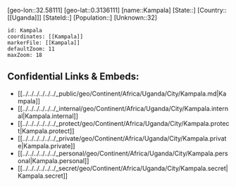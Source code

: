 ﻿---
location: [0.3136111,32.58111]
mapzoom: [7,12] 
mapmarker: city 
type: City
tags:
- geo/City


SpocWebEntityId: 35950
isDeleted: false
confidential: public

---
[geo-lon::32.58111]
[geo-lat::0.3136111]
[name::Kampala]
[State::]
[Country::[[Uganda]]]
[StateId::]
[Population::]
[Unknown::32]


```leaflet
id: Kampala
coordinates: [[Kampala]]
markerFile: [[Kampala]]
defaultZoom: 11 
maxZoom: 18
```


## Confidential Links & Embeds: 
- [[../../../../../../_public/geo/Continent/Africa/Uganda/City/Kampala.md|Kampala]] 
- [[../../../../../../_internal/geo/Continent/Africa/Uganda/City/Kampala.internal|Kampala.internal]] 
- [[../../../../../../_protect/geo/Continent/Africa/Uganda/City/Kampala.protect|Kampala.protect]] 
- [[../../../../../../_private/geo/Continent/Africa/Uganda/City/Kampala.private|Kampala.private]] 
- [[../../../../../../_personal/geo/Continent/Africa/Uganda/City/Kampala.personal|Kampala.personal]] 
- [[../../../../../../_secret/geo/Continent/Africa/Uganda/City/Kampala.secret|Kampala.secret]] 
